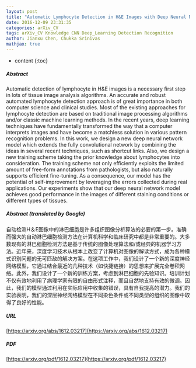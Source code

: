 ```yaml
---
layout: post
title: "Automatic Lymphocyte Detection in H&E Images with Deep Neural Networks"
date: 2016-12-09 23:31:35
categories: arXiv_CV
tags: arXiv_CV Knowledge CNN Deep_Learning Detection Recognition
author: Jianxu Chen, Chukka Srinivas
mathjax: true
---
```


* content
{:toc}

##### Abstract
Automatic detection of lymphocyte in H&E images is a necessary first step in lots of tissue image analysis algorithms. An accurate and robust automated lymphocyte detection approach is of great importance in both computer science and clinical studies. Most of the existing approaches for lymphocyte detection are based on traditional image processing algorithms and/or classic machine learning methods. In the recent years, deep learning techniques have fundamentally transformed the way that a computer interprets images and have become a matchless solution in various pattern recognition problems. In this work, we design a new deep neural network model which extends the fully convolutional network by combining the ideas in several recent techniques, such as shortcut links. Also, we design a new training scheme taking the prior knowledge about lymphocytes into consideration. The training scheme not only efficiently exploits the limited amount of free-form annotations from pathologists, but also naturally supports efficient fine-tuning. As a consequence, our model has the potential of self-improvement by leveraging the errors collected during real applications. Our experiments show that our deep neural network model achieves good performance in the images of different staining conditions or different types of tissues.

##### Abstract (translated by Google)
自动检测H＆E图像中的淋巴细胞是许多组织图像分析算法的必要的第一步。准确而强大的自动淋巴细胞检测方法在计算机科学和临床研究中都是非常重要的。大多数现有的淋巴细胞检测方法是基于传统的图像处理算法和/或经典的机器学习方法。近年来，深度学习技术从根本上改变了计算机对图像的解读方式，成为各种模式识别问题的无可匹敌的解决方案。在这项工作中，我们设计了一个新的深度神经网络模型，它通过结合最近的几种技术（如快捷链接）的思想来扩展完全卷积网络。此外，我们设计了一个新的训练方案，考虑到淋巴细胞的先验知识。培训计划不仅有效地利用了病理学家有限的自由形式注释，而且自然地支持有效的微调。因此，我们的模型通过利用在实际应用中收集的错误，具有自我提高的潜力。我们的实验表明，我们的深层神经网络模型在不同染色条件或不同类型的组织的图像中取得了良好的性能。

##### URL
[https://arxiv.org/abs/1612.03217](https://arxiv.org/abs/1612.03217)

##### PDF
[https://arxiv.org/pdf/1612.03217](https://arxiv.org/pdf/1612.03217)

